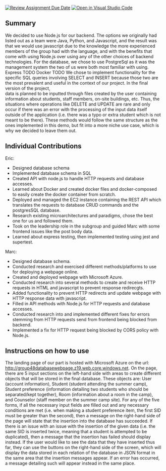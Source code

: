 [![Review Assignment Due Date](https://classroom.github.com/assets/deadline-readme-button-24ddc0f5d75046c5622901739e7c5dd533143b0c8e959d652212380cedb1ea36.svg)](https://classroom.github.com/a/AvkT738V)
[![Open in Visual Studio Code](https://classroom.github.com/assets/open-in-vscode-718a45dd9cf7e7f842a935f5ebbe5719a5e09af4491e668f4dbf3b35d5cca122.svg)](https://classroom.github.com/online_ide?assignment_repo_id=12376524&assignment_repo_type=AssignmentRepo)

## Summary
We decided to use Node.js for our backend. The options we originally had listed out as a team were Java, Python, and Javascript, and the result was that we would use javascript due to the knowledge the more experienced members
of the group had with the language, and with the benefits that come with using Node.js over using any of the other choices of backend technologies.
For the database, we chose to use PostgreSql as it was the management system the two of us were both most familiar with using. 
Express TODO
Docker TODO
We chose to implement functionality for the specific SQL queries involving SELECT and INSERT because those two are the most prevalent and useful in the context of our project. In the final version of the project,  
data is planned to be inputted through files created by the user containing information about students, staff members, on-site buildings, etc. Thus, the situations where operations like DELETE and UPDATE are rare and only occur
if there was an error with the processing of the input data itself outside of the application (i.e. there was a typo or extra student which is not meant to be there). These methods would follow the same structure as the ones 
implemented in this demo, but fit into a more niche use case, which is why we decided to leave them out.

## Individual Contributions
Eric:
- Designed database schema
- Implemented database schema in SQL
- Created API with node.js to handle HTTP requests and database accesses.
- Learned about Docker and created docker files and docker-composed to easily create the docker container from scratch.
- Deployed and managed the EC2 instance containing the REST API which translates the requests to database CRUD commands and the postgresSQL database. 
- Research existing microarchitectures and paradigms, chose the best one for us and followed them. 
- Took on the leadership role in the subgroup and guided Marc with some frontend issues like the post body data. 
- Learned about express testing, then implemented testing using jest and supertest. 

Marc:
- Designed database schema.
- Conducted research and exercised different methods/platforms to use for deploying a webpage online.
- Created and deployed webpage with Microsoft Azure.
- Conducted research into several methods to create and receive HTTP requests in HTML and javascript to prevent response redirecgts.
- Added functionality to prevent HTTP redirects and update webpage with HTTP response data with javascript.
- Filled in API methods with Node.js for HTTP requests and database accesses.
- Conducted research into and implemented different fixes for errors stemming from HTTP requests send from frontend being blocked from backend.
- Implemented a fix for HTTP request being blocked by CORS policy with Node.js.

## Instructions on how to use
The landing page of our part is hosted with Microsoft Azure on the url: http://group48databasewebpage.z19.web.core.windows.net. On the page, there are 5 input sections on the left-hand side
with areas to create different objects that will be stored in the final database. These objects are: User (account information), Student (student attending the summer camp),
Student preference (information detailing two students who should be separated/kept together), Room (information about a room in the camp), and Counselor (staff member 
on the summer camp site). For any of the five forms, if all the necessary input fields are filled out and any necessary conditions are met (i.e. when making a student
preference item, the first SID must be greater than the second), then a message on the right-hand side of the page will state that the insertion into the database has 
succeeded. If there is an issue with an issue with the insertion of the given data (i.e. the same SID is inserted twice, meaning that a student is attempted to be duplicated),
then a message that the insertion has failed should display instead.
If the user would like to see the data that they have inserted thus far, they can use the buttons on the right-hand side of the screen, which will display the data stored in
each relation of the database in JSON format in the same area that the insertion messages appear. If an error has occurred, a message detailing such will appear instead in the
same place.
